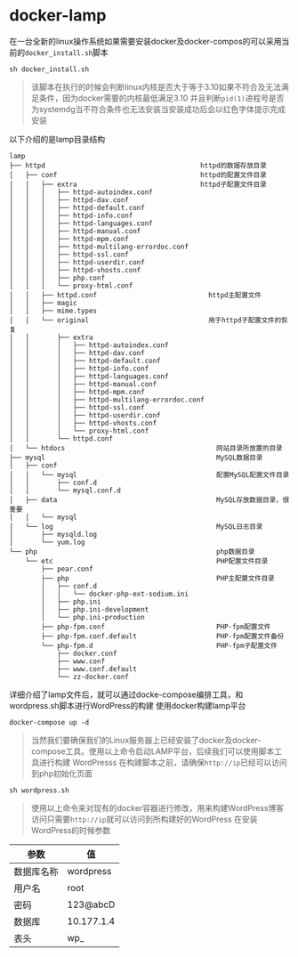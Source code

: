 # docker-lamp
在一台全新的linux操作系统如果需要安装docker及docker-compos的可以采用当前的`docker_install.sh`脚本
```shell
sh docker_install.sh
```
>该脚本在执行的时候会判断linux内核是否大于等于3.10如果不符合及无法满足条件，因为docker需要的内核最低满足3.10
并且判断`pid(1)`进程号是否为systemdg当不符合条件也无法安装当安装成功后会以红色字体提示完成安装
>
以下介绍的是lamp目录结构
```shell
lamp
├── httpd                                       httpd的数据存放目录
│   ├── conf                                    httpd的配置文件目录
│   │   ├── extra                               httpd子配置文件目录
│   │   │   ├── httpd-autoindex.conf
│   │   │   ├── httpd-dav.conf
│   │   │   ├── httpd-default.conf
│   │   │   ├── httpd-info.conf
│   │   │   ├── httpd-languages.conf
│   │   │   ├── httpd-manual.conf
│   │   │   ├── httpd-mpm.conf
│   │   │   ├── httpd-multilang-errordoc.conf
│   │   │   ├── httpd-ssl.conf
│   │   │   ├── httpd-userdir.conf
│   │   │   ├── httpd-vhosts.conf
│   │   │   ├── php.conf
│   │   │   └── proxy-html.conf
│   │   ├── httpd.conf                            httpd主配置文件
│   │   ├── magic
│   │   ├── mime.types
│   │   └── original                              用于httpd子配置文件的恢复
│   │       ├── extra
│   │       │   ├── httpd-autoindex.conf
│   │       │   ├── httpd-dav.conf
│   │       │   ├── httpd-default.conf
│   │       │   ├── httpd-info.conf
│   │       │   ├── httpd-languages.conf
│   │       │   ├── httpd-manual.conf
│   │       │   ├── httpd-mpm.conf
│   │       │   ├── httpd-multilang-errordoc.conf
│   │       │   ├── httpd-ssl.conf
│   │       │   ├── httpd-userdir.conf
│   │       │   ├── httpd-vhosts.conf
│   │       │   └── proxy-html.conf
│   │       └── httpd.conf
│   └── htdocs                                      网站目录所放置的目录
├── mysql                                           MySQL数据目录
│   ├── conf
│   │   └── mysql                                   配置MySQL配置文件目录
│   │       ├── conf.d
│   │       └── mysql.conf.d
│   ├── data                                        MySQL存放数据目录，很重要
│   │   └── mysql
│   └── log                                         MySQL日志目录
│       ├── mysqld.log
│       └── yum.log
└── php                                             php数据目录
    └── etc                                         PHP配置文件目录
        ├── pear.conf
        ├── php                                     PHP主配置文件目录
        │   ├── conf.d
        │   │   └── docker-php-ext-sodium.ini
        │   ├── php.ini
        │   ├── php.ini-development
        │   └── php.ini-production
        ├── php-fpm.conf                            PHP-fpm配置文件
        ├── php-fpm.conf.default                    PHP-fpm配置文件备份
        └── php-fpm.d                               PHP-fpm子配置文件
            ├── docker.conf
            ├── www.conf
            ├── www.conf.default
            └── zz-docker.conf
```

详细介绍了lamp文件后，就可以通过docke-compose编排工具，和wordpress.sh脚本进行WordPress的构建
使用docker构建lamp平台
```shell
docker-compose up -d
```
> 当然我们要确保我们的Linux服务器上已经安装了docker及docker-compose工具。使用以上命令启动LAMP平台，后续我们可以使用脚本工具进行构建 WordPresss
在构建脚本之前，请确保`http://ip`已经可以访问到php初始化页面
>
```shell
sh wordpress.sh
```
> 使用以上命令来对现有的docker容器进行修改，用来构建WordPress博客
访问只需要`http://ip`就可以访问到所构建好的WordPress
在安装WordPress的时候参数
>
|  参数   | 值  |
|  ----  | ----  |
| 数据库名称  | wordpress |
| 用户名  | root |
| 密码  |   123@abcD|
| 数据库 | 10.177.1.4 |
| 表头 |    wp_     |
